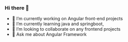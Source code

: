 ### Hi there 👋



- 🔭 I’m currently working on Angular front-end projects
- 🌱 I’m currently learning java and springboot,
- 👯 I’m looking to collaborate on any frontend projects
- 💬 Ask me about Angular Framework

